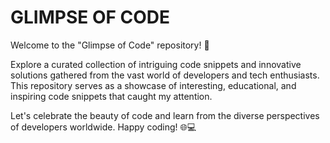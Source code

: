 # GLIMPSE OF CODE

Welcome to the "Glimpse of Code" repository! 🚀

Explore a curated collection of intriguing code snippets and innovative solutions gathered from the vast world of 
developers and tech enthusiasts. 
This repository serves as a showcase of interesting, educational, and inspiring code snippets that caught my attention.


Let's celebrate the beauty of code and learn from the diverse perspectives of developers worldwide. Happy coding! 🌐💻